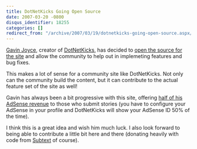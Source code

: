 ```yaml
---
title: DotNetKicks Going Open Source
date: 2007-03-20 -0800
disqus_identifier: 18255
categories: []
redirect_from: "/archive/2007/03/19/dotnetkicks-going-open-source.aspx/"
---
```


[Gavin Joyce](http://weblogs.asp.net/gavinjoyce/ "Gavin Joyce"), creator
of [DotNetKicks](http://dotnetkicks.com/ "DotNetKicks"), has decided to
[open the source for the
site](http://weblogs.asp.net/gavinjoyce/archive/2007/03/20/dotnetkicks-to-be-open-source.aspx "DotNetKicks To Be Open Sourced")
and allow the community to help out in implemeting features and bug
fixes.

This makes a lot of sense for a community site like DotNetKicks. Not
only can the community build the content, but it can contribute to the
actual feature set of the site as well!

Gavin has always been a bit progressive with this site, offering [half
of his AdSense
revenue](http://www.dotnetkicks.com/docs/earnmoney "Earn Advertising Revenue with DotNetKicks")
to those who submit stories (you have to configure your AdSense in your
profile and DotNetKicks will show your AdSense ID 50% of the time).

I think this is a great idea and wish him much luck. I also look forward
to being able to contribute a little bit here and there (donating
heavily with code from
[Subtext](http://subtextproject.com/ "Subtext Project Website") of
course).

